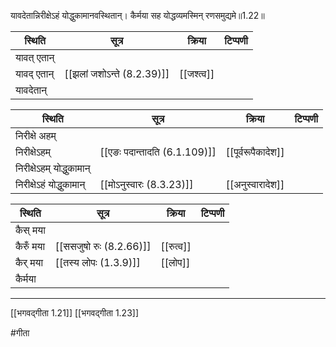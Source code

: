 यावदेतान्निरीक्षेऽहं योद्धुकामानवस्थितान्।
कैर्मया सह योद्धव्यमस्मिन् रणसमुद्यमे॥1.22॥

| स्थिति      | सूत्र                      | क्रिया     | टिप्पणी |
| ----------- | -------------------------- | ---------- | ------- |
| यावत् एतान् |                            |            |         |
| यावद् एतान् | [[झलां जशोऽन्ते (8.2.39)]] | [[जश्त्व]] |         |
| यावदेतान्   |                            |            |         |

| स्थिति                    | सूत्र                        | क्रिया           | टिप्पणी |
| ------------------------- | ---------------------------- | ---------------- | ------- |
| निरीक्षे अहम्             |                              |                  |         |
| निरीक्षेऽहम्              | [[एङः पदान्तादति (6.1.109)]] | [[पूर्वरूपैकादेश]] |         |
| निरीक्षेऽहम् योद्धुकामान् |                              |                  |         |
| निरीक्षेऽहं योद्धुकामान्  | [[मोऽनुस्वारः (8.3.23)]]     | [[अनुस्वारादेश]]                 |         |

| स्थिति    | सूत्र                   | क्रिया    | टिप्पणी |
| --------- | ----------------------- | --------- | ------- |
| कैस् मया  |                         |           |         |
| कैरुँ मया | [[ससजुषो रुः (8.2.66)]] | [[रुत्व]] |         |
| कैर् मया  | [[तस्य लोपः (1.3.9)]]   | [[लोप]]   |         |
| कैर्मया   |                         |           |         |

---

[[भगवद्गीता 1.21]]
[[भगवद्गीता 1.23]]

#गीता 